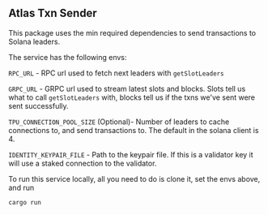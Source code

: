 ## Atlas Txn Sender

This package uses the min required dependencies to send transactions to Solana leaders.

The service has the following envs:

`RPC_URL` - RPC url used to fetch next leaders with `getSlotLeaders`

`GRPC_URL` - GRPC url used to stream latest slots and blocks. Slots tell us what to call `getSlotLeaders` with, blocks tell us if the txns we've sent were sent successfully.

`TPU_CONNECTION_POOL_SIZE` (Optional)- Number of leaders to cache connections to, and send transactions to. The default in the solana client is 4.

`IDENTITY_KEYPAIR_FILE` - Path to the keypair file. If this is a validator key it will use a staked connection to the validator.

To run this service locally, all you need to do is clone it, set the envs above, and run

`cargo run`